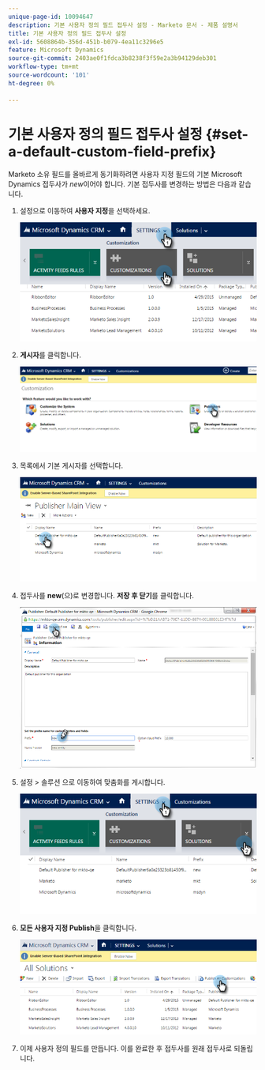 ```yaml
---
unique-page-id: 10094647
description: 기본 사용자 정의 필드 접두사 설정 - Marketo 문서 - 제품 설명서
title: 기본 사용자 정의 필드 접두사 설정
exl-id: 5608864b-356d-451b-b079-4ea11c3296e5
feature: Microsoft Dynamics
source-git-commit: 2403ae0f1fdca3b8238f3f59e2a3b94129deb301
workflow-type: tm+mt
source-wordcount: '101'
ht-degree: 0%

---
```


# 기본 사용자 정의 필드 접두사 설정 {#set-a-default-custom-field-prefix}

Marketo 소유 필드를 올바르게 동기화하려면 사용자 지정 필드의 기본 Microsoft Dynamics 접두사가 _new_&#x200B;이어야 합니다. 기본 접두사를 변경하는 방법은 다음과 같습니다.

1. 설정으로 이동하여 **사용자 지정**&#x200B;을 선택하세요.

   ![](assets/image2015-10-9-11-3a18-3a8.png)

1. **게시자**&#x200B;를 클릭합니다.

   ![](assets/image2015-10-9-11-3a19-3a39.png)

1. 목록에서 기본 게시자를 선택합니다.

   ![](assets/image2015-10-9-11-3a2-3a45.png)

1. 접두사를 **new**(으)로 변경합니다. **저장 후 닫기**&#x200B;를 클릭합니다.

   ![](assets/image2015-10-9-11-3a9-3a17.png)

1. 설정 > 솔루션 으로 이동하여 맞춤화를 게시합니다.

   ![](assets/image2015-10-9-11-3a12-3a43.png)

1. **모든 사용자 지정 Publish**&#x200B;을 클릭합니다.

   ![](assets/image2015-10-9-11-3a14-3a42.png)

1. 이제 사용자 정의 필드를 만듭니다. 이를 완료한 후 접두사를 원래 접두사로 되돌립니다.
